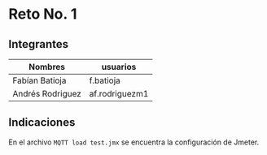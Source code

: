 # Reto No. 1

## Integrantes
| Nombres | usuarios |
| ------- | -------- |
| Fabían Batioja | f.batioja |
| Andrés Rodriguez | af.rodriguezm1 |

## Indicaciones

En el archivo `MQTT load test.jmx` se encuentra la configuración de Jmeter.